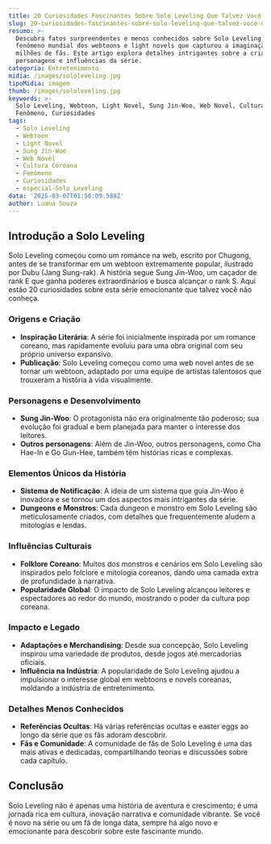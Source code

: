 ```yaml
---
title: 20 Curiosidades Fascinantes Sobre Solo Leveling Que Talvez Você Não Conheça
slug: 20-curiosidades-fascinantes-sobre-solo-leveling-que-talvez-voce-nao-conheca
resumo: >-
  Descubra fatos surpreendentes e menos conhecidos sobre Solo Leveling, o
  fenômeno mundial dos webtoons e light novels que capturou a imaginação de
  milhões de fãs. Este artigo explora detalhes intrigantes sobre a criação,
  personagens e influências da série.
categoria: Entretenimento
midia: /images/sololeveling.jpg
tipoMidia: imagem
thumb: /images/sololeveling.jpg
keywords: >-
  Solo Leveling, Webtoon, Light Novel, Sung Jin-Woo, Web Novel, Cultura Coreana,
  Fenômeno, Curiosidades
tags:
  - Solo Leveling
  - Webtoon
  - Light Novel
  - Sung Jin-Woo
  - Web Novel
  - Cultura Coreana
  - Fenômeno
  - Curiosidades
  - especial-Solo Leveling
data: '2025-03-07T01:56:09.588Z'
author: Luana Souza
---
```


## Introdução a Solo Leveling
Solo Leveling começou como um romance na web, escrito por Chugong, antes de se transformar em um webtoon extremamente popular, ilustrado por Dubu (Jang Sung-rak). A história segue Sung Jin-Woo, um caçador de rank E que ganha poderes extraordinários e busca alcançar o rank S. Aqui estão 20 curiosidades sobre esta série emocionante que talvez você não conheça.

### Origens e Criação
- **Inspiração Literária**: A série foi inicialmente inspirada por um romance coreano, mas rapidamente evoluiu para uma obra original com seu próprio universo expansivo.
- **Publicação**: Solo Leveling começou como uma web novel antes de se tornar um webtoon, adaptado por uma equipe de artistas talentosos que trouxeram a história à vida visualmente.

### Personagens e Desenvolvimento
- **Sung Jin-Woo**: O protagonista não era originalmente tão poderoso; sua evolução foi gradual e bem planejada para manter o interesse dos leitores.
- **Outros personagens**: Além de Jin-Woo, outros personagens, como Cha Hae-In e Go Gun-Hee, também têm histórias ricas e complexas.

### Elementos Únicos da História
- **Sistema de Notificação**: A ideia de um sistema que guia Jin-Woo é inovadora e se tornou um dos aspectos mais intrigantes da série.
- **Dungeons e Monstros**: Cada dungeon e monstro em Solo Leveling são meticulosamente criados, com detalhes que frequentemente aludem a mitologias e lendas.

### Influências Culturais
- **Folklore Coreano**: Muitos dos monstros e cenários em Solo Leveling são inspirados pelo folclore e mitologia coreanos, dando uma camada extra de profundidade à narrativa.
- **Popularidade Global**: O impacto de Solo Leveling alcançou leitores e espectadores ao redor do mundo, mostrando o poder da cultura pop coreana.

### Impacto e Legado
- **Adaptações e Merchandising**: Desde sua concepção, Solo Leveling inspirou uma variedade de produtos, desde jogos até mercadorias oficiais.
- **Influência na Indústria**: A popularidade de Solo Leveling ajudou a impulsionar o interesse global em webtoons e novels coreanas, moldando a indústria de entretenimento.

### Detalhes Menos Conhecidos
- **Referências Ocultas**: Há várias referências ocultas e easter eggs ao longo da série que os fãs adoram descobrir.
- **Fãs e Comunidade**: A comunidade de fãs de Solo Leveling é uma das mais ativas e dedicadas, compartilhando teorias e discussões sobre cada capítulo.

## Conclusão
Solo Leveling não é apenas uma história de aventura e crescimento; é uma jornada rica em cultura, inovação narrativa e comunidade vibrante. Se você é novo na série ou um fã de longa data, sempre há algo novo e emocionante para descobrir sobre este fascinante mundo.
